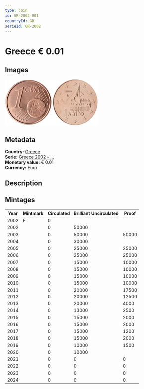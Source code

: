 ```yaml
---
type: coin
id: GR-2002-001
countryId: GR
serieId: GR-2002
---
```


# Greece € 0.01

## Images

<img src="../../../Images/common-2002-001.webp" height="150" alt="Front image"><img src="Images/greece-2002-001.webp" height="150" alt="Back image">

## Metadata

**Country:** [Greece](../index.md)\
**Serie:** [Greece 2002 - ...](index.md)\
**Monetary value:** € 0.01\
**Currency:** Euro

## Description

## Mintages

| Year | Mintmark | Circulated | Brilliant Uncirculated | Proof |
| ---- | -------- | ---------- | ---------------------- | ----- |
| 2002 | F        | 0          |                        |       |
| 2002 |          | 0          | 50000                  |       |
| 2003 |          | 0          | 50000                  | 50000 |
| 2004 |          | 0          | 30000                  |       |
| 2005 |          | 0          | 25000                  | 25000 |
| 2006 |          | 0          | 25000                  | 25000 |
| 2007 |          | 0          | 15000                  | 10000 |
| 2008 |          | 0          | 15000                  | 10000 |
| 2009 |          | 0          | 15000                  | 10000 |
| 2010 |          | 0          | 15000                  | 10000 |
| 2011 |          | 0          | 20000                  | 17500 |
| 2012 |          | 0          | 20000                  | 12500 |
| 2013 |          | 0          | 20000                  | 4000  |
| 2014 |          | 0          | 13000                  | 2500  |
| 2015 |          | 0          | 15000                  | 2000  |
| 2016 |          | 0          | 15000                  | 2000  |
| 2017 |          | 0          | 15000                  | 1200  |
| 2018 |          | 0          | 15000                  | 2000  |
| 2019 |          | 0          | 10000                  | 1500  |
| 2020 |          | 0          | 10000                  |       |
| 2021 |          | 0          | 0                      | 0     |
| 2022 |          | 0          | 0                      | 0     |
| 2023 |          | 0          | 0                      | 0     |
| 2024 |          | 0          | 0                      | 0     |
